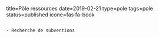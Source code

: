 title=Pôle ressources
date=2019-02-21
type=pole
tags=pole
status=published
icone=fas fa-book
~~~~~~

- Recherche de subventions